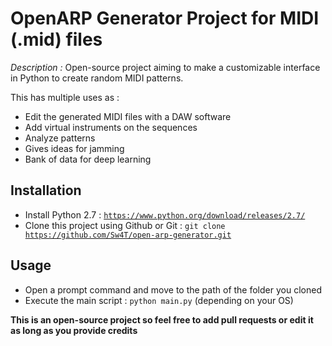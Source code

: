 # OpenARP Generator Project for MIDI (.mid) files
*Description :* Open-source project aiming to make a customizable interface in Python to create random MIDI patterns.

This has multiple uses as : 
  * Edit the generated MIDI files with a DAW software
  * Add virtual instruments on the sequences
  * Analyze patterns 
  * Gives ideas for jamming 
  * Bank of data for deep learning  

## Installation

- Install Python 2.7 : <code>https://www.python.org/download/releases/2.7/</code>
- Clone this project using Github or Git : <code>git clone https://github.com/Sw4T/open-arp-generator.git</code>

## Usage

- Open a prompt command and move to the path of the folder you cloned 
- Execute the main script : <code>python main.py</code> (depending on your OS)


__This is an open-source project so feel free to add pull requests or edit it as long as you provide credits__

